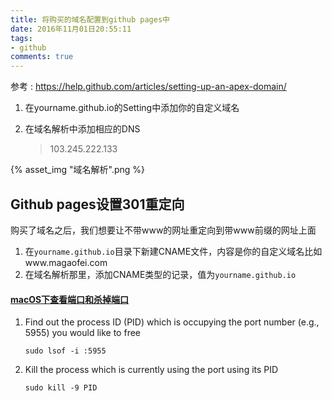 ```yaml
---
title: 将购买的域名配置到github pages中
date: 2016年11月01日20:55:11
tags: 
- github
comments: true
---
```


参考 : https://help.github.com/articles/setting-up-an-apex-domain/

1. 在yourname.github.io的Setting中添加你的自定义域名

2. 在域名解析中添加相应的DNS

   > 103.245.222.133


{% asset_img "域名解析".png %}



## Github pages设置301重定向

购买了域名之后，我们想要让不带www的网址重定向到带www前缀的网址上面

1. 在`yourname.github.io`目录下新建CNAME文件，内容是你的自定义域名比如www.magaofei.com
2. 在域名解析那里，添加CNAME类型的记录，值为`yourname.github.io`



#### [macOS下查看端口和杀掉端口](http://stackoverflow.com/questions/12397175/how-do-i-close-an-open-port-from-the-terminal-on-the-mac)

1. Find out the process ID (PID) which is occupying the port number (e.g., 5955) you would like to free

   ```
   sudo lsof -i :5955
   ```

2. Kill the process which is currently using the port using its PID

   ```
   sudo kill -9 PID
   ```

## 